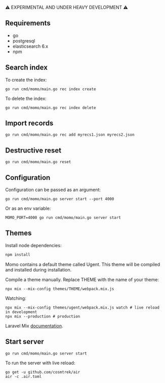 :warning: EXPERIMENTAL AND UNDER HEAVY DEVELOPMENT :warning:

## Requirements

* go
* postgresql
* elasticsearch 6.x
* npm

## Search index

To create the index:

```
go run cmd/momo/main.go rec index create
```

To delete the index:

```
go run cmd/momo/main.go rec index delete
```

## Import records

```
go run cmd/momo/main.go rec add myrecs1.json myrecs2.json
```

## Destructive reset

```
go run cmd/momo/main.go reset
```

## Configuration

Configuration can be passed as an argument:

```
go run cmd/momo/main.go server start --port 4000
```

Or as an env variable:

```
MOMO_PORT=4000 go run cmd/momo/main.go server start
```

## Themes

Install node dependencies:

```bash
npm install
```

Momo contains a default theme called Ugent. This theme will be compiled and installed during installation.

Compile a theme manually. Replace THEME with the name of your theme:

```
npx mix --mix-config themes/THEME/webpack.mix.js
```

Watching:

```
npx mix --mix-config themes/ugent/webpack.mix.js watch # live reload in development
npx mix --production # production
```

Laravel Mix [documentation](https://laravel.com/docs/8.x).

## Start server

```
go run cmd/momo/main.go server start
```

To run the server with live reload:

```
go get -u github.com/cosmtrek/air
air -c .air.toml
```
